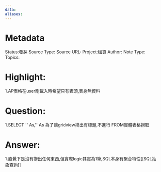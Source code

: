 ```yaml
---
data:
aliases:
---
```

# Metadata
Status:發芽
Source Type:
Source URL:
Project:租貸
Author:
Note Type:
Topics:


# Highlight:
1.AP表格在user剛載入時希望只有表頭,表身無資料
# Question:
1.SELECT '' As,'' As 為了讓gridview撈出有標題,不進行 FROM實體表格撈取
# Answer:
1.直覺下是沒有撈出任何東西,但實際logic其實為1筆,SQL本身有聚合特性[[SQL抽象查詢]]